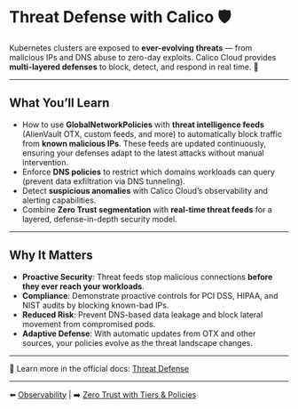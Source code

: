 # Threat Defense with Calico 🛡️

Kubernetes clusters are exposed to **ever-evolving threats** — from malicious IPs and DNS abuse to zero-day exploits. Calico Cloud provides **multi-layered defenses** to block, detect, and respond in real time. 🚨

---

## What You’ll Learn

* How to use **GlobalNetworkPolicies** with **threat intelligence feeds** (AlienVault OTX, custom feeds, and more) to automatically block traffic from **known malicious IPs**. These feeds are updated continuously, ensuring your defenses adapt to the latest attacks without manual intervention.
* Enforce **DNS policies** to restrict which domains workloads can query (prevent data exfiltration via DNS tunneling).
* Detect **suspicious anomalies** with Calico Cloud’s observability and alerting capabilities.
* Combine **Zero Trust segmentation** with **real-time threat feeds** for a layered, defense-in-depth security model.

---

## Why It Matters

* **Proactive Security**: Threat feeds stop malicious connections **before they ever reach your workloads**.
* **Compliance**: Demonstrate proactive controls for PCI DSS, HIPAA, and NIST audits by blocking known-bad IPs.
* **Reduced Risk**: Prevent DNS-based data leakage and block lateral movement from compromised pods.
* **Adaptive Defense**: With automatic updates from OTX and other sources, your policies evolve as the threat landscape changes.

---

📖 Learn more in the official docs: [Threat Defense](https://docs.tigera.io/threat)

---

⬅️ [Observability](observability.md) | ➡️ [Zero Trust with Tiers & Policies](tiers-policies.md)

